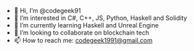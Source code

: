 - 👋 Hi, I’m @codegeek91
- 👀 I’m interested in C#, C++, JS, Python, Haskell and Solidity
- 🌱 I’m currently learning Haskell and Unreal Engine
- 💞️ I’m looking to collaborate on blockchain tech
- 📫 How to reach me: codegeek1991@gmail.com

